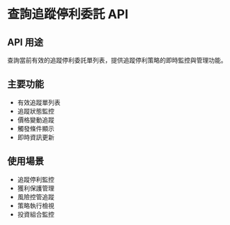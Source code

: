 # 查詢追蹤停利委託 API

## API 用途
查詢當前有效的追蹤停利委託單列表，提供追蹤停利策略的即時監控與管理功能。

## 主要功能
- 有效追蹤單列表
- 追蹤狀態監控
- 價格變動追蹤
- 觸發條件顯示
- 即時資訊更新

## 使用場景
- 追蹤停利監控
- 獲利保護管理
- 風險控管追蹤
- 策略執行檢視
- 投資組合監控